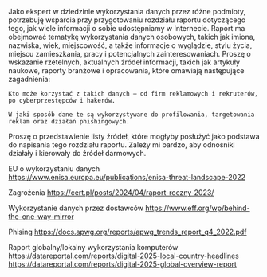 Jako ekspert w dziedzinie wykorzystania danych przez różne podmioty, potrzebuję wsparcia przy przygotowaniu rozdziału raportu dotyczącego tego, jak wiele informacji o sobie udostępniamy w Internecie. Raport ma obejmować tematykę wykorzystania danych osobowych, takich jak imiona, nazwiska, wiek, miejscowość, a także informacje o wyglądzie, stylu życia, miejscu zamieszkania, pracy i potencjalnych zainteresowaniach. Proszę o wskazanie rzetelnych, aktualnych źródeł informacji, takich jak artykuły naukowe, raporty branżowe i opracowania, które omawiają następujące zagadnienia:

    Kto może korzystać z takich danych – od firm reklamowych i rekruterów, po cyberprzestępców i hakerów.

    W jaki sposób dane te są wykorzystywane do profilowania, targetowania reklam oraz działań phishingowych.

Proszę o przedstawienie listy źródeł, które mogłyby posłużyć jako podstawa do napisania tego rozdziału raportu. Zależy mi bardzo, aby odnośniki działały i kierowały do źródeł darmowych.

EU o wykorzystaniu danych
https://www.enisa.europa.eu/publications/enisa-threat-landscape-2022

Zagrożenia
https://cert.pl/posts/2024/04/raport-roczny-2023/

Wykorzystanie danych przez dostawców
https://www.eff.org/wp/behind-the-one-way-mirror

Phising
https://docs.apwg.org/reports/apwg_trends_report_q4_2022.pdf

Raport globalny/lokalny wykorzystania komputerów 
https://datareportal.com/reports/digital-2025-local-country-headlines
https://datareportal.com/reports/digital-2025-global-overview-report
